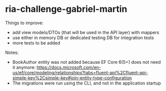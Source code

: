 # ria-challenge-gabriel-martin

Things to improve:
* add view models/DTOs (that will be used in the API layer) with mappers
* use either in memory DB or dedicated testing DB for integration tests
* more tests to be added

Notes:
* BookAuthor entity was not added because EF Core 6(5+) does not need it anymore: https://docs.microsoft.com/en-us/ef/core/modeling/relationships?tabs=fluent-api%2Cfluent-api-simple-key%2Csimple-key#join-entity-type-configuration
* The migrations were run using the CLI, and not in the application startup